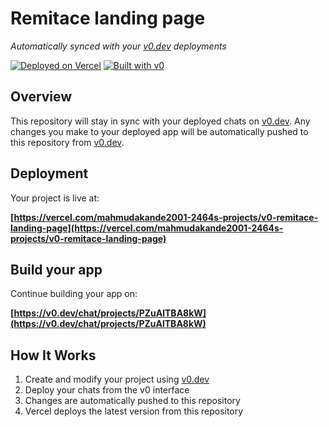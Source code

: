 # Remitace landing page

*Automatically synced with your [v0.dev](https://v0.dev) deployments*

[![Deployed on Vercel](https://img.shields.io/badge/Deployed%20on-Vercel-black?style=for-the-badge&logo=vercel)](https://vercel.com/mahmudakande2001-2464s-projects/v0-remitace-landing-page)
[![Built with v0](https://img.shields.io/badge/Built%20with-v0.dev-black?style=for-the-badge)](https://v0.dev/chat/projects/PZuAlTBA8kW)

## Overview

This repository will stay in sync with your deployed chats on [v0.dev](https://v0.dev).
Any changes you make to your deployed app will be automatically pushed to this repository from [v0.dev](https://v0.dev).

## Deployment

Your project is live at:

**[https://vercel.com/mahmudakande2001-2464s-projects/v0-remitace-landing-page](https://vercel.com/mahmudakande2001-2464s-projects/v0-remitace-landing-page)**

## Build your app

Continue building your app on:

**[https://v0.dev/chat/projects/PZuAlTBA8kW](https://v0.dev/chat/projects/PZuAlTBA8kW)**

## How It Works

1. Create and modify your project using [v0.dev](https://v0.dev)
2. Deploy your chats from the v0 interface
3. Changes are automatically pushed to this repository
4. Vercel deploys the latest version from this repository
